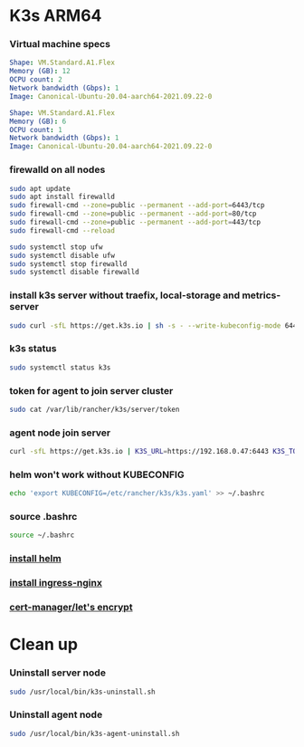 # K3s ARM64

### Virtual machine specs
```yaml
Shape: VM.Standard.A1.Flex
Memory (GB): 12
OCPU count: 2
Network bandwidth (Gbps): 1
Image: Canonical-Ubuntu-20.04-aarch64-2021.09.22-0

Shape: VM.Standard.A1.Flex
Memory (GB): 6
OCPU count: 1
Network bandwidth (Gbps): 1
Image: Canonical-Ubuntu-20.04-aarch64-2021.09.22-0
```

### firewalld on all nodes
```bash
sudo apt update
sudo apt install firewalld
sudo firewall-cmd --zone=public --permanent --add-port=6443/tcp
sudo firewall-cmd --zone=public --permanent --add-port=80/tcp
sudo firewall-cmd --zone=public --permanent --add-port=443/tcp
sudo firewall-cmd --reload

sudo systemctl stop ufw
sudo systemctl disable ufw
sudo systemctl stop firewalld
sudo systemctl disable firewalld
```

### install k3s server without traefix, local-storage and metrics-server
```bash
sudo curl -sfL https://get.k3s.io | sh -s - --write-kubeconfig-mode 644 --disable=traefik,local-storage,metrics-server
```

### k3s status
```bash
sudo systemctl status k3s
```

### token for agent to join server cluster
```bash
sudo cat /var/lib/rancher/k3s/server/token
```

### agent node join server
```bash
curl -sfL https://get.k3s.io | K3S_URL=https://192.168.0.47:6443 K3S_TOKEN=<TOKEN> sh -
```

### helm won't work without KUBECONFIG
```bash
echo 'export KUBECONFIG=/etc/rancher/k3s/k3s.yaml' >> ~/.bashrc
```
### source .bashrc
```bash
source ~/.bashrc
```

### [install helm](https://github.com/henryliu18/kubernetes-howto/tree/master/tasks/helm)

### [install ingress-nginx](https://github.com/henryliu18/kubernetes-howto/blob/master/tasks/ingress-controller/ingress-nginx.md)

### [cert-manager/let's encrypt](https://github.com/henryliu18/kubernetes-poc/blob/master/tasks/cert-manager-helm/README.md)

# Clean up

### Uninstall server node
```bash
sudo /usr/local/bin/k3s-uninstall.sh
```
### Uninstall agent node
```bash
sudo /usr/local/bin/k3s-agent-uninstall.sh
```
